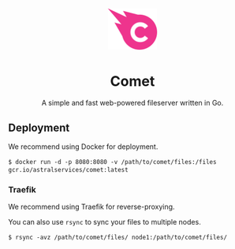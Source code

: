 <h1 align="center"><img src="./Comet.png" width="100" /></h1>
<h1 align="center">Comet</h1>
<p align="center">A simple and fast web-powered fileserver written in Go.</p>

## Deployment
We recommend using Docker for deployment.
```
$ docker run -d -p 8080:8080 -v /path/to/comet/files:/files gcr.io/astralservices/comet:latest
```

### Traefik
We recommend using Traefik for reverse-proxying.

You can also use `rsync` to sync your files to multiple nodes.
```
$ rsync -avz /path/to/comet/files/ node1:/path/to/comet/files/
```